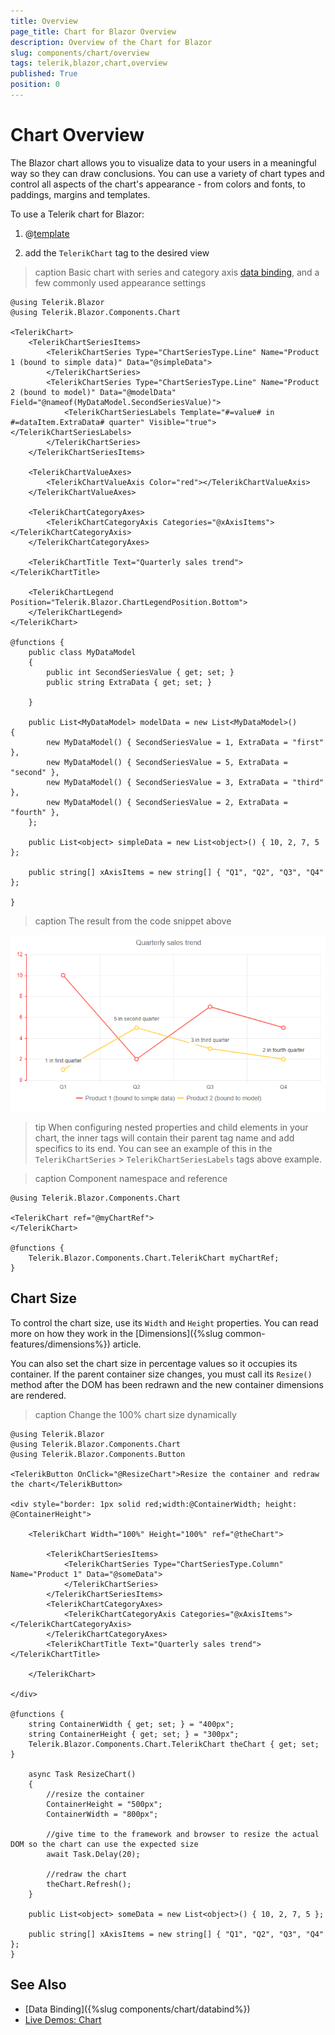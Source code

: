 ```yaml
---
title: Overview
page_title: Chart for Blazor Overview
description: Overview of the Chart for Blazor
slug: components/chart/overview
tags: telerik,blazor,chart,overview
published: True
position: 0
---
```


# Chart Overview

The Blazor chart allows you to visualize data to your users in a meaningful way so they can draw conclusions. You can use a variety of chart types and control all aspects of the chart's appearance - from colors and fonts, to paddings, margins and templates.

To use a Telerik chart for Blazor:

1. @[template](/_contentTemplates/common/js-interop-file.md#add-blazor-js-file-to-component)

1. add the `TelerikChart` tag to the desired view

>caption Basic chart with series and category axis [data binding](data-bind), and a few commonly used appearance settings

````CSHTML
@using Telerik.Blazor
@using Telerik.Blazor.Components.Chart

<TelerikChart>
	<TelerikChartSeriesItems>
		<TelerikChartSeries Type="ChartSeriesType.Line" Name="Product 1 (bound to simple data)" Data="@simpleData">
		</TelerikChartSeries>
		<TelerikChartSeries Type="ChartSeriesType.Line" Name="Product 2 (bound to model)" Data="@modelData" Field="@nameof(MyDataModel.SecondSeriesValue)">
			<TelerikChartSeriesLabels Template="#=value# in #=dataItem.ExtraData# quarter" Visible="true"></TelerikChartSeriesLabels>
		</TelerikChartSeries>
	</TelerikChartSeriesItems>

	<TelerikChartValueAxes>
		<TelerikChartValueAxis Color="red"></TelerikChartValueAxis>
	</TelerikChartValueAxes>

	<TelerikChartCategoryAxes>
		<TelerikChartCategoryAxis Categories="@xAxisItems"></TelerikChartCategoryAxis>
	</TelerikChartCategoryAxes>

	<TelerikChartTitle Text="Quarterly sales trend"></TelerikChartTitle>

	<TelerikChartLegend Position="Telerik.Blazor.ChartLegendPosition.Bottom">
	</TelerikChartLegend>
</TelerikChart>

@functions {
	public class MyDataModel
	{
		public int SecondSeriesValue { get; set; }
		public string ExtraData { get; set; }

	}

	public List<MyDataModel> modelData = new List<MyDataModel>()
{
		new MyDataModel() { SecondSeriesValue = 1, ExtraData = "first" },
		new MyDataModel() { SecondSeriesValue = 5, ExtraData = "second" },
		new MyDataModel() { SecondSeriesValue = 3, ExtraData = "third" },
		new MyDataModel() { SecondSeriesValue = 2, ExtraData = "fourth" },
	};

	public List<object> simpleData = new List<object>() { 10, 2, 7, 5 };
	
	public string[] xAxisItems = new string[] { "Q1", "Q2", "Q3", "Q4" };

}
````

>caption The result from the code snippet above

![](images/overview-chart.png)

>tip When configuring nested properties and child elements in your chart, the inner tags will contain their parent tag name and add specifics to its end. You can see an example of this in the `TelerikChartSeries` > `TelerikChartSeriesLabels` tags above example.


>caption Component namespace and reference

````CSHTML
@using Telerik.Blazor.Components.Chart

<TelerikChart ref="@myChartRef">
</TelerikChart>

@functions {
	Telerik.Blazor.Components.Chart.TelerikChart myChartRef;
}
````

## Chart Size

To control the chart size, use its `Width` and `Height` properties. You can read more on how they work in the [Dimensions]({%slug common-features/dimensions%}) article.

You can also set the chart size in percentage values so it occupies its container. If the parent container size changes, you must call its `Resize()` method after the DOM has been redrawn and the new container dimensions are rendered.

>caption Change the 100% chart size dynamically

````CSHTML
@using Telerik.Blazor
@using Telerik.Blazor.Components.Chart
@using Telerik.Blazor.Components.Button

<TelerikButton OnClick="@ResizeChart">Resize the container and redraw the chart</TelerikButton>

<div style="border: 1px solid red;width:@ContainerWidth; height: @ContainerHeight">
	
	<TelerikChart Width="100%" Height="100%" ref="@theChart">
	
		<TelerikChartSeriesItems>
			<TelerikChartSeries Type="ChartSeriesType.Column" Name="Product 1" Data="@someData">
			</TelerikChartSeries>
		</TelerikChartSeriesItems>
		<TelerikChartCategoryAxes>
			<TelerikChartCategoryAxis Categories="@xAxisItems"></TelerikChartCategoryAxis>
		</TelerikChartCategoryAxes>
		<TelerikChartTitle Text="Quarterly sales trend"></TelerikChartTitle>
		
	</TelerikChart>

</div>

@functions {
	string ContainerWidth { get; set; } = "400px";
	string ContainerHeight { get; set; } = "300px";
	Telerik.Blazor.Components.Chart.TelerikChart theChart { get; set; }

	async Task ResizeChart()
	{
		//resize the container
		ContainerHeight = "500px";
		ContainerWidth = "800px";

		//give time to the framework and browser to resize the actual DOM so the chart can use the expected size
		await Task.Delay(20);

		//redraw the chart
		theChart.Refresh();
	}

	public List<object> someData = new List<object>() { 10, 2, 7, 5 };

	public string[] xAxisItems = new string[] { "Q1", "Q2", "Q3", "Q4" };
}
````

## See Also

  * [Data Binding]({%slug components/chart/databind%})
  * [Live Demos: Chart](https://demos.telerik.com/blazor-ui/chart/index)

